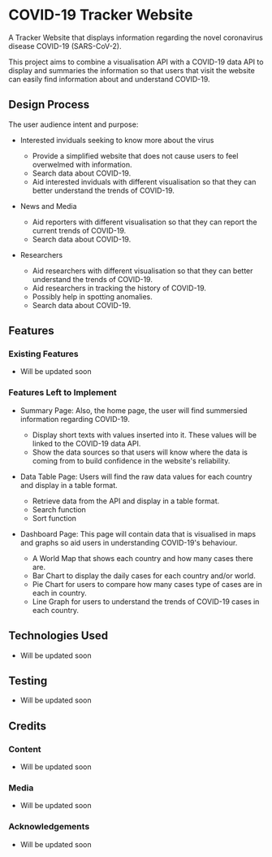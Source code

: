# COVID-19 Tracker Website #
A Tracker Website that displays information regarding the novel coronavirus disease COVID-19 (SARS-CoV-2).

This project aims to combine a visualisation API with a COVID-19 data API to display and summaries the information so that users that visit the website can easily find information about and understand COVID-19.
## Design Process ##
The user audience intent and purpose:
- Interested inviduals seeking to know more about the virus
  - Provide a simplified website that does not cause users to feel overwelmed with information.
  - Search data about COVID-19.
  - Aid interested inviduals with different visualisation so that they can better understand the trends of COVID-19.

- News and Media
  - Aid reporters with different visualisation so that they can report the current trends of COVID-19.
  - Search data about COVID-19.

- Researchers
  - Aid researchers with different visualisation so that they can better understand the trends of COVID-19.
  - Aid researchers in tracking the history of COVID-19.
  - Possibly help in spotting anomalies.
  - Search data about COVID-19.

## Features ##
### Existing Features ###
- Will be updated soon

### Features Left to Implement ###
- Summary Page: Also, the home page, the user will find summersied information regarding COVID-19.
  - Display short texts with values inserted into it. These values will be linked to the COVID-19 data API.
  - Show the data sources so that users will know where the data is coming from to build confidence in the website's reliability.

- Data Table Page: Users will find the raw data values for each country and display in a table format.
  - Retrieve data from the API and display in a table format.
  - Search function
  - Sort function

- Dashboard Page: This page will contain data that is visualised in maps and graphs so aid users in understanding COVID-19's behaviour.
  - A World Map that shows each country and how many cases there are.
  - Bar Chart to display the daily cases for each country and/or world.
  - Pie Chart for users to compare how many cases type of cases are in each in country.
  - Line Graph for users to understand the trends of COVID-19 cases in each country.

## Technologies Used ##
- Will be updated soon

## Testing ##
- Will be updated soon

## Credits ##
### Content ###
- Will be updated soon

### Media ###
- Will be updated soon

### Acknowledgements ###
- Will be updated soon
